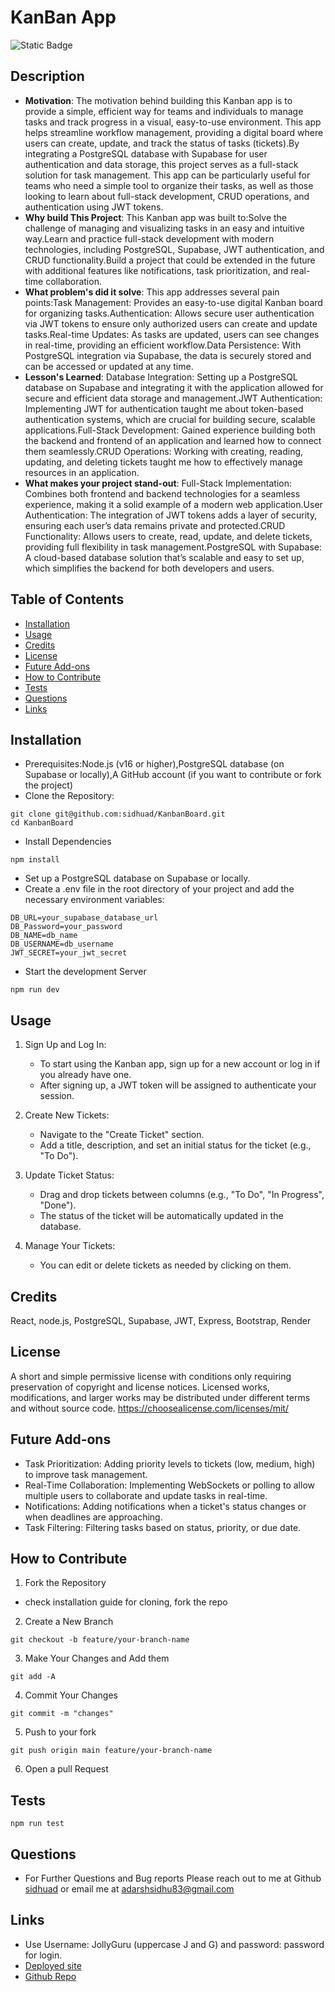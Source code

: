 
# KanBan App

![Static Badge](https://img.shields.io/badge/License-MIT-green)

## Description

- **Motivation**: The motivation behind building this Kanban app is to provide a simple, efficient way for teams and individuals to manage tasks and track progress in a visual, easy-to-use environment. This app helps streamline workflow management, providing a digital board where users can create, update, and track the status of tasks (tickets).By integrating a PostgreSQL database with Supabase for user authentication and data storage, this project serves as a full-stack solution for task management. This app can be particularly useful for teams who need a simple tool to organize their tasks, as well as those looking to learn about full-stack development, CRUD operations, and authentication using JWT tokens.
- **Why build This Project**: This Kanban app was built to:Solve the challenge of managing and visualizing tasks in an easy and intuitive way.Learn and practice full-stack development with modern technologies, including PostgreSQL, Supabase, JWT authentication, and CRUD functionality.Build a project that could be extended in the future with additional features like notifications, task prioritization, and real-time collaboration.
- **What problem's did it solve**: This app addresses several pain points:Task Management: Provides an easy-to-use digital Kanban board for organizing tasks.Authentication: Allows secure user authentication via JWT tokens to ensure only authorized users can create and update tasks.Real-time Updates: As tasks are updated, users can see changes in real-time, providing an efficient workflow.Data Persistence: With PostgreSQL integration via Supabase, the data is securely stored and can be accessed or updated at any time.
- **Lesson's Learned**: Database Integration: Setting up a PostgreSQL database on Supabase and integrating it with the application allowed for secure and efficient data storage and management.JWT Authentication: Implementing JWT for authentication taught me about token-based authentication systems, which are crucial for building secure, scalable applications.Full-Stack Development: Gained experience building both the backend and frontend of an application and learned how to connect them seamlessly.CRUD Operations: Working with creating, reading, updating, and deleting tickets taught me how to effectively manage resources in an application.
- **What makes your project stand-out**: Full-Stack Implementation: Combines both frontend and backend technologies for a seamless experience, making it a solid example of a modern web application.User Authentication: The integration of JWT tokens adds a layer of security, ensuring each user’s data remains private and protected.CRUD Functionality: Allows users to create, read, update, and delete tickets, providing full flexibility in task management.PostgreSQL with Supabase: A cloud-based database solution that’s scalable and easy to set up, which simplifies the backend for both developers and users.

## Table of Contents

- [Installation](#installation)
- [Usage](#usage)
- [Credits](#credits)
- [License](#license)
- [Future Add-ons](#future-add-ons)
- [How to Contribute](#how-to-contribute)
- [Tests](#tests)
- [Questions](#questions)
- [Links](#links)

## Installation
- Prerequisites:Node.js (v16 or higher),PostgreSQL database (on Supabase or locally),A GitHub account (if you want to contribute or fork the project)
- Clone the Repository:
```
git clone git@github.com:sidhuad/KanbanBoard.git
cd KanbanBoard
```
- Install Dependencies
```
npm install
```
- Set up a PostgreSQL database on Supabase or locally.
- Create a .env file in the root directory of your project and add the necessary environment variables:
```
DB_URL=your_supabase_database_url
DB_Password=your_password
DB_NAME=db_name
DB_USERNAME=db_username
JWT_SECRET=your_jwt_secret
```
- Start the development Server
```
npm run dev
```

## Usage
1. Sign Up and Log In:

    - To start using the Kanban app, sign up for a new account or log in if you already have one.
    - After signing up, a JWT token will be assigned to authenticate your session.

2. Create New Tickets:

    - Navigate to the "Create Ticket" section.
    - Add a title, description, and set an initial status for the ticket (e.g., "To Do").

3. Update Ticket Status:

    - Drag and drop tickets between columns (e.g., "To Do", "In Progress", "Done").
    - The status of the ticket will be automatically updated in the database.

4. Manage Your Tickets:

    - You can edit or delete tickets as needed by clicking on them.

## Credits
React, node.js, PostgreSQL, Supabase, JWT, Express, Bootstrap, Render

## License
A short and simple permissive license with conditions only requiring preservation of copyright and license notices. Licensed works, modifications, and larger works may be distributed under different terms and without source code. https://choosealicense.com/licenses/mit/

## Future Add-ons
- Task Prioritization: Adding priority levels to tickets (low, medium, high) to improve task management.
- Real-Time Collaboration: Implementing WebSockets or polling to allow multiple users to collaborate and update tasks in real-time.
- Notifications: Adding notifications when a ticket's status changes or when deadlines are approaching.
- Task Filtering: Filtering tasks based on status, priority, or due date.

## How to Contribute

1. Fork the Repository
- check installation guide for cloning, fork the repo

2. Create a New Branch
```
git checkout -b feature/your-branch-name
```

3. Make Your Changes and Add them
```
git add -A
```

4. Commit Your Changes
```
git commit -m "changes"
```

5. Push to your fork
```
git push origin main feature/your-branch-name
```

6. Open a pull Request

## Tests
```
npm run test
```

## Questions
- For Further Questions and Bug reports Please reach out to me at Github [sidhuad](https://github.com/sidhuad) or email me at adarshsidhu83@gmail.com

## Links
- Use Username: JollyGuru (uppercase J and G) and password: password for login.
- [Deployed site](https://kanbanboard-r49j.onrender.com/)
- [Github Repo](https://github.com/sidhuad/KanbanBoard)